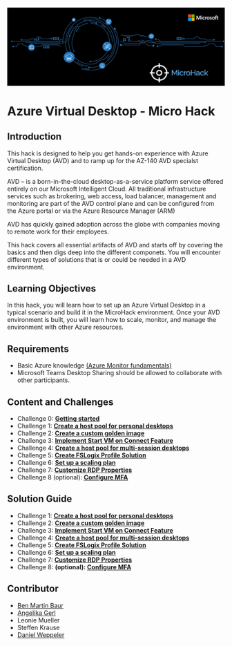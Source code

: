 ![image](Images/MicroHack_Logo_1.png)

# Azure Virtual Desktop - Micro Hack

## Introduction

This hack is designed to help you get hands-on experience with Azure Virtual Desktop (AVD) and to ramp up for the AZ-140 AVD specialst certification. 

AVD – is a born-in-the-cloud desktop-as-a-service platform service offered entirely on our Microsoft Intelligent Cloud. 
All traditional infrastructure services such as brokering, web access, load balancer, management and monitoring are part of the AVD control plane and can be configured from the Azure portal or via the Azure Resource Manager (ARM)

AVD has quickly gained adoption across the globe with companies moving to remote work for their employees. 

This hack covers all essential artifacts of AVD and starts off by covering the basics and then digs deep into the different componets. You will encounter different types of solutions that is or could be needed in a AVD environment. 

## Learning Objectives

In this hack, you will learn how to set up an Azure Virtual Desktop in a typical scenario and build it in the MicroHack environment. Once your AVD environment is built, you will learn how to scale, monitor, and manage the environment with other Azure resources.

## Requirements

- Basic Azure knowledge [(Azure Monitor fundamentals)](https://learn.microsoft.com/en-us/training/paths/monitor-usage-performance-availability-resources-azure-monitor/)
- Microsoft Teams Desktop Sharing should be allowed to collaborate with other participants.

## Content and Challenges

- Challenge 0: **[Getting started](Challenges/00-Pre-Reqs.md)**
- Challenge 1: **[Create a host pool for personal desktops](Challenges/01-Personal-Hostpools.md)**
- Challenge 2: **[Create a custom golden image](Challenges/02-Create-a-custom-golden-image.md)**
- Challenge 3: **[Implement Start VM on Connect Feature](Challenges/03-start-VM-on-connect.md)**
- Challenge 4: **[Create a host pool for multi-session desktops](Challenges/04-multi-session-Hostpools.md)**
- Challenge 5: **[Create FSLogix Profile Solution](Challenges/05-Implement-FSLogix-Profile-Solution.md)**
- Challenge 6: **[Set up a scaling plan](Challenges/06-scaling-plan.md)**
- Challenge 7: **[Customize RDP Properties](Challenges/07-RDP-properties.md)**
- Challenge 8 (optional): **[Configure MFA](Challenges/08-Configure-MFA.md)**

## Solution Guide

- Challenge 1: **[Create a host pool for personal desktops](Solutionguide/01-Personal-Hostpools-solution.md)**
- Challenge 2: **[Create a custom golden image](Solutionguide/02-Create-a-custom-golden-image.md)**
- Challenge 3: **[Implement Start VM on Connect Feature](Solutionguide/03-start-VM-on-connect-solution.md)**
- Challenge 4: **[Create a host pool for multi-session desktops](Solutionguide/04-multi-session-Hostpools-solution.md)**
- Challenge 5: **[Create FSLogix Profile Solution](Solutionguide/05-Implement-FSLogix-Profile-Solution.md)**
- Challenge 6: **[Set up a scaling plan](Solutionguide/06-scaling-plan-solution.md)**
- Challenge 7: **[Customize RDP Properties](Solutionguide/07-RDP-properties-solution.md)**
- Challenge 8: **(optional): [Configure MFA](Solutionguide/08-Configure-MFA.md)**

## Contributor
- [Ben Martin Baur](https://www.linkedin.com/in/ben-martin-baur/)
- [Angelika Gerl](https://www.linkedin.com/in/angelika-gerl/)
- Leonie Mueller
- Steffen Krause
- [Daniel Weppeler](https://www.linkedin.com/in/daniel-weppeler/)

